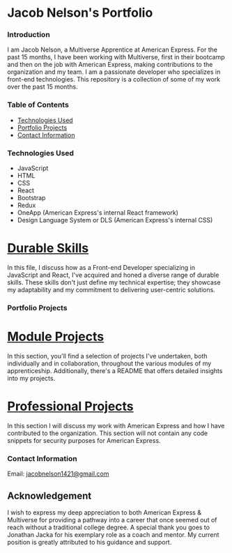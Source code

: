 # Jacob Nelson's Portfolio

### Introduction
I am Jacob Nelson, a Multiverse Apprentice at American Express. For the past 15 months, I have been working with Multiverse, first in their bootcamp and then on the job with American Express, making contributions to the organization and my team. I am a passionate developer who specializes in front-end technologies. This repository is a collection of some of my work over the past 15 months.

### Table of Contents
- [Technologies Used](#technologies-used)
- [Portfolio Projects](#portfolio-projects)
- [Contact Information](#contact-information)

### Technologies Used
- JavaScript
- HTML
- CSS
- React
- Bootstrap
- Redux
- OneApp (American Express's internal React framework)
- Design Language System or DLS (American Express's internal CSS)

# [Durable Skills](./durable-skills/)
In this file, I discuss how as a Front-end Developer specializing in JavaScript and React, I've acquired and honed a diverse range of durable skills. These skills don't just define my technical expertise; they showcase my adaptability and my commitment to delivering user-centric solutions.


### Portfolio Projects

# [Module Projects](./module-projects/)
In this section, you'll find a selection of projects I've undertaken, both individually and in collaboration, throughout the various modules of my apprenticeship. Additionally, there's a README that offers detailed insights into my projects.
# [Professional Projects](./professional-projects/)
In this section I will discuss my work with American Express and how I have contributed to the organization. This section will not contain any code snippets for security purposes for American Express.

### Contact Information
Email: jacobnelson1421@gmail.com

## Acknowledgement
I wish to express my deep appreciation to both American Express & Multiverse for providing a pathway into a career that once seemed out of reach without a traditional college degree. A special thank you goes to Jonathan Jacka for his exemplary role as a coach and mentor. My current position is greatly attributed to his guidance and support.

